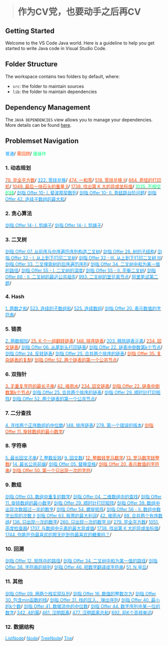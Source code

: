 > # 作为CV党，也要动手之后再CV

## Getting Started

Welcome to the VS Code Java world. Here is a guideline to help you get started to write Java code in Visual Studio Code.

## Folder Structure

The workspace contains two folders by default, where:

- `src`: the folder to maintain sources
- `lib`: the folder to maintain dependencies

## Dependency Management

The `JAVA DEPENDENCIES` view allows you to manage your dependencies. More details can be found [here](https://github.com/microsoft/vscode-java-pack/blob/master/release-notes/v0.9.0.md#work-with-jar-files-directly).

## Problemset Navigation

<span style="color:#0099ff;">普通</span>/
<span style="color:#FF4500;">需回顾</span>/
<span style="color:#00FF7F;">骚操作</span>

### 1. 动态规划

[<span style="color:#FF4500;">79. 完全平方数</span>](src/lc279.java)/
[<span style="color:#0099ff;">322. 零钱兑换</span>](src/lc322.java)/
[<span style="color:#FF4500;">474. 一和零</span>](src/lc474.java)/
[<span style="color:#FF4500;">518. 零钱兑换 II</span>](src/lc518.java)/
[<span style="color:#FF4500;">664. 奇怪的打印机</span>](src/lc664.java)/
[<span style="color:#FF4500;">1049. 最后一块石头的重量 II</span>](src/lc1049.java)/
[<span style="color:#FF4500;">1738. 找出第 K 大的异或坐标值</span>](src/lc1738.java)/
[<span style="color:#00FF7F;">1035. 不相交的线</span>](src/lc1035.java)/
[<span style="color:#0099ff;">剑指 Offer 10- I. 斐波那契数列</span>](src/offer10A.java)/
[<span style="color:#0099ff;">剑指 Offer 10- II. 青蛙跳台阶问题</span>](src/lc70offer10B.java)/
[<span style="color:#0099ff;">剑指 Offer 42. 连续子数组的最大和</span>](src/lc53offer42.java)/

### 2. 贪心算法

[<span style="color:#0099ff;">剑指 Offer 14- I. 剪绳子</span>](src/lc343offer14A.java)/
[<span style="color:#0099ff;">剑指 Offer 14- I. 剪绳子</span>](src/lc343offer14B.java)/

### 3. 二叉树

[<span style="color:#0099ff;">剑指 Offer 07. 从前序与中序遍历序列构造二叉树</span>](src/lc105offer07.java)/
[<span style="color:#0099ff;">剑指 Offer 26. 树的子结构</span>](src/offer26nc98.java)/
[<span style="color:#0099ff;">剑指 Offer 32 - I. 从上到下打印二叉树</span>](src/offer32A.java)/
[<span style="color:#0099ff;">剑指 Offer 32 - III. 从上到下打印二叉树 III</span>](src/offer32C.java)/
[<span style="color:#0099ff;">剑指 Offer 33. 二叉搜索树的后序遍历序列</span>](src/offer33.java)/
[<span style="color:#0099ff;">剑指 Offer 34. 二叉树中和为某一值的路径</span>](src/lc113offer34.java)/
[<span style="color:#0099ff;">剑指 Offer 55 - I. 二叉树的深度</span>](src/lc104offer55A.java)/
[<span style="color:#0099ff;">剑指 Offer 55 - II. 平衡二叉树</span>](src/lc110offer55Bnc62.java)/
[<span style="color:#0099ff;">剑指 Offer 68 - II. 二叉树的最近公共祖先</span>](src/lc236offer68Bnc102.java)/
[<span style="color:#0099ff;">993. 二叉树的堂兄弟节点</span>](src/lc993.java)/
[<span style="color:#0099ff;">阿里笔试第二题</span>](src/aliCoding2.java)/

### 4. Hash

[<span style="color:#0099ff;">1. 两数之和</span>](src/lc1.java)/
[<span style="color:#0099ff;">523. 连续的子数组和</span>](src/lc523.java)/
[<span style="color:#0099ff;">525. 连续数组</span>](src/lc525.java)/
[<span style="color:#0099ff;">剑指 Offer 20. 表示数值的字符串</span>](src/offer20.java)/

### 5. 链表

[<span style="color:#0099ff;">2. 两数相加</span>](src/lc2.java)/
[<span style="color:#FF4500;">25. K 个一组翻转链表</span>](src/lc25.java)/
[<span style="color:#FF4500;">148. 排序链表</span>](src/lc148.java)/
[<span style="color:#0099ff;">203. 移除链表元素</span>](src/lc203.java)/
[<span style="color:#FF4500;">234. 回文链表</span>](src/lc234nc96.java)/
[<span style="color:#0099ff;">剑指 Offer 06. 从尾到头打印链表</span>](src/offer06.java)/
[<span style="color:#0099ff;">剑指 Offer 22. 链表中倒数第k个节点</span>](src/offer22.java)/
[<span style="color:#0099ff;">剑指 Offer 24. 反转链表</span>](src/offer24.java)/
[<span style="color:#0099ff;">剑指 Offer 25. 合并两个排序的链表</span>](src/lc21offer25.java)/
[<span style="color:#FF4500;">剑指 Offer 35. 复杂链表的复制</span>](src/lc138offer35.java)/
[<span style="color:#FF4500;">剑指 Offer 52. 两个链表的第一个公共节点</span>](src/offer52nc66.java)/


### 6. 双指针

[<span style="color:#FF4500;">3. 无重复字符的最长子串</span>](src/lc3offer48.java)/
[<span style="color:#FF4500;">42. 接雨水</span>](src/lc42.java)/
[<span style="color:#FF4500;">234. 回文链表</span>](src/lc234nc96.java)/
[<span style="color:#FF4500;">剑指 Offer 22. 链表中倒数第k个节点</span>](src/offer22.java)/
[<span style="color:#0099ff;">剑指 Offer 25. 合并两个排序的链表</span>](src/lc21offer25.java)/
[<span style="color:#0099ff;">剑指 Offer 29. 顺时针打印矩阵</span>](src/lc54offer29.java)/
[<span style="color:#0099ff;">剑指 Offer 52. 两个链表的第一个公共节点</span>](src/offer52nc66.java)/

### 7. 二分查找

[<span style="color:#0099ff;">4. 寻找两个正序数组的中位数</span>](src/lc4.java)/
[<span style="color:#0099ff;">148. 排序链表</span>](src/lc148.java)/
[<span style="color:#0099ff;">278. 第一个错误的版本</span>](src/lc278.java)/
[<span style="color:#FF4500;">剑指 Offer 11. 旋转数组的最小数字</span>](src/lc154offer11.java)/

### 8. 字符串

[<span style="color:#0099ff;">5. 最长回文子串</span>](src/lc5.java)/
[<span style="color:#0099ff;">7. 整数反转</span>](src/lc7.java)/
[<span style="color:#0099ff;">9. 回文数</span>](src/lc9.java)/
[<span style="color:#FF4500;">12. 整数转罗马数字</span>](src/lc12.java)/
[<span style="color:#FF4500;">13. 罗马数字转整数</span>](src/lc13.java)/
[<span style="color:#0099ff;">14. 最长公共前缀</span>](src/lc14nc55.java)/
[<span style="color:#0099ff;">剑指 Offer 05. 替换空格</span>](src/offer05.java)/
[<span style="color:#FF4500;">剑指 Offer 20. 表示数值的字符串</span>](src/offer20.java)/
[<span style="color:#FF4500;">剑指 Offer 50. 第一个只出现一次的字符</span>](src/offer50.java)/

### 9. 数组

[<span style="color:#0099ff;">剑指 Offer 03. 数组中重复的数字</span>](src/offer03.java)/
[<span style="color:#0099ff;">剑指 Offer 04. 二维数组中的查找</span>](src/lc240offer04.java)/
[<span style="color:#0099ff;">剑指 Offer 11. 旋转数组的最小数字</span>](src/lc154offer11.java)/
[<span style="color:#0099ff;">剑指 Offer 29. 顺时针打印矩阵</span>](src/lc54offer29.java)/
[<span style="color:#0099ff;">剑指 Offer 39. 数组中出现次数超过一半的数字</span>](src/lc169offer39nc73.java)/
[<span style="color:#0099ff;">剑指 Offer 54. 螺旋矩阵</span>](src/offer54.java)/
[<span style="color:#0099ff;">剑指 Offer 56 - II. 数组中数字出现的次数 II</span>](src/offer56B.java)
[<span style="color:#0099ff;">剑指 Offer 63. 股票的最大利润</span>](src/lc121offer63.java)/
[<span style="color:#0099ff;">42. 接雨水</span>](src/lc42.java)/
[<span style="color:#0099ff;">88. 合并两个有序数组</span>](src/lc88nc22.java)/
[<span style="color:#0099ff;">136. 只出现一次的数字</span>](src/lc136.java)/
[<span style="color:#0099ff;">260. 只出现一次的数字 III</span>](src/lc260nc75.java)/
[<span style="color:#0099ff;">279. 完全平方数</span>](src/lc279.java)/
[<span style="color:#0099ff;">1051. 高度检查器</span>](src/lc1051.java)/
[<span style="color:#0099ff;">1707. 与数组中元素的最大异或值</span>](src/lc1707.java)/
[<span style="color:#0099ff;">1738. 找出第 K 大的异或坐标值</span>](src/lc1738.java)/
[<span style="color:#0099ff;">1744. 你能在你最喜欢的那天吃到你最喜欢的糖果吗？</span>](src/lc1744.java)/


### 10. 回溯

[<span style="color:#0099ff;">剑指 Offer 12. 矩阵中的路径</span>](src/lc79offer12.java)/
[<span style="color:#0099ff;">剑指 Offer 34. 二叉树中和为某一值的路径</span>](src/lc113offer34.java)/
[<span style="color:#0099ff;">剑指 Offer 38. 字符串的排列</span>](src/offer38.java)/
[<span style="color:#0099ff;">剑指 Offer 46. 把数字翻译成字符串</span>](src/offer46.java)/
[<span style="color:#0099ff;">51. N 皇后</span>](src/lc51.java)/

### 11. 其他

[<span style="color:#0099ff;">剑指 Offer 09. 用两个栈实现队列</span>](src/offer09.java)/
[<span style="color:#0099ff;">剑指 Offer 16. 数值的整数次方</span>](src/lc50offer16.java)/
[<span style="color:#0099ff;">剑指 Offer 30. 包含min函数的栈</span>](src/lc155offer30.java)/
[<span style="color:#0099ff;">剑指 Offer 31. 栈的压入、弹出序列</span>](src/lc946offer31.java)/
[<span style="color:#0099ff;">剑指 Offer 40. 最小的k个数</span>](src/offer40.java)/
[<span style="color:#0099ff;">剑指 Offer 41. 数据流中的中位数</span>](src/lc295offer41.java)/
[<span style="color:#0099ff;">剑指 Offer 44. 数字序列中某一位的数字</span>](src/lc400offer44.java)/
[<span style="color:#0099ff;">342. 4的幂</span>](src/lc342.java)/
[<span style="color:#0099ff;">461. 汉明距离</span>](src/lc461.java)/
[<span style="color:#0099ff;">477. 汉明距离总和</span>](src/lc477.java)/
[<span style="color:#0099ff;">692. 前K个高频单词</span>](src/lc692.java)/

### 12. 数据结构

[<span style="color:#0099ff;">ListNode</span>](src/ListNode.java)/
[<span style="color:#0099ff;">Node</span>](src/Node.java)/
[<span style="color:#0099ff;">TreeNode</span>](src/TreeNode.java)/
[<span style="color:#0099ff;">Trie</span>](src/Trie.java)/
